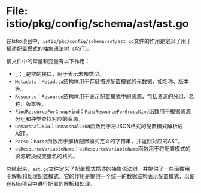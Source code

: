# File: istio/pkg/config/schema/ast/ast.go

在Istio项目中，`istio/pkg/config/schema/ast/ast.go`文件的作用是定义了用于描述配置模式的抽象语法树（AST）。

该文件中的常量和变量有以下作用：

- `_`：`_`是空的接口，用于表示未知类型。
- `Metadata`：`Metadata`结构体用于存储描述配置模式的元数据，如名称、版本等。
- `Resource`：`Resource`结构体用于表示配置模式中的资源，包括资源的分组、名称、版本等。
- `FindResourceForGroupKind`：`FindResourceForGroupKind`函数用于根据资源分组和种类查找对应的资源。
- `UnmarshalJSON`：`UnmarshalJSON`函数用于将JSON格式的配置模式解析成AST。
- `Parse`：`Parse`函数用于解析配置模式定义的字符串，并返回对应的AST。
- `asResourceVariableName`：`asResourceVariableName`函数用于将配置模式的资源转换成变量名的格式。

总结起来，`ast.go`文件定义了配置模式描述的抽象语法树，并提供了一些函数用于解析和处理配置模式。它的作用是提供一个统一的数据结构表示配置模式，以便在Istio项目中进行配置的解析和处理。

